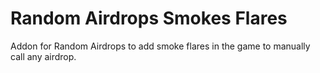 # Random Airdrops Smokes Flares
Addon for Random Airdrops to add smoke flares in the game to manually call any airdrop.